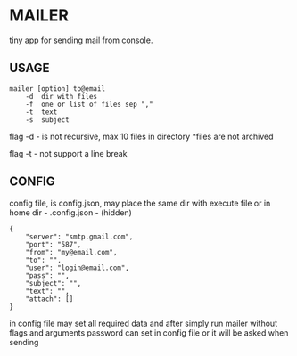# MAILER

tiny app for sending mail from console.

## USAGE

	mailer [option] to@email
		-d	dir with files
		-f	one or list of files sep ","
		-t	text
		-s	subject

flag -d - is not recursive, max 10 files in directory
*files are not archived

flag -t - not support a line break


## CONFIG

config file, is config.json, may place the same dir with execute file or in home dir - .config.json - (hidden)

	{
		"server": "smtp.gmail.com",
		"port": "587",
		"from": "my@email.com",
		"to": "",
		"user": "login@email.com",
		"pass": "",
		"subject": "",
		"text": "",
		"attach": []
	}
	
in config file may set all required data and after simply run mailer without flags and arguments
password can set in config file or it will be asked when sending
